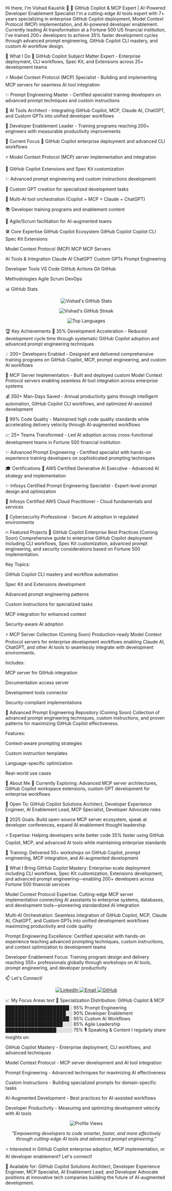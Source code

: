 Hi there, I'm Vishad Kaushik 👋
🚀 GitHub Copilot & MCP Expert | AI-Powered Developer Enablement Specialist
I'm a cutting-edge AI tools expert with 7+ years specializing in enterprise GitHub Copilot deployment, Model Context Protocol (MCP) implementation, and AI-powered developer enablement. Currently leading AI transformation at a Fortune 500 US financial institution, I've trained 200+ developers to achieve 35% faster development cycles through advanced prompt engineering, GitHub Copilot CLI mastery, and custom AI workflow design.

🔭 What I Do
🤖 GitHub Copilot Subject Matter Expert - Enterprise deployment, CLI workflows, Spec Kit, and Extensions across 25+ development teams

⚡ Model Context Protocol (MCP) Specialist - Building and implementing MCP servers for seamless AI tool integration

✨ Prompt Engineering Master - Certified specialist training developers on advanced prompt techniques and custom instructions

🎯 AI Tools Architect - Integrating GitHub Copilot, MCP, Claude AI, ChatGPT, and Custom GPTs into unified developer workflows

👥 Developer Enablement Leader - Training programs reaching 200+ engineers with measurable productivity improvements

💼 Current Focus
🤖 GitHub Copilot enterprise deployment and advanced CLI workflows

⚡ Model Context Protocol (MCP) server implementation and integration

🔌 GitHub Copilot Extensions and Spec Kit customization

✨ Advanced prompt engineering and custom instructions development

🎯 Custom GPT creation for specialized development tasks

🔧 Multi-AI tool orchestration (Copilot + MCP + Claude + ChatGPT)

📚 Developer training programs and enablement content

🎪 Agile/Scrum facilitation for AI-augmented teams

🛠️ Core Expertise
GitHub Copilot Ecosystem
GitHub Copilot
Copilot CLI
Spec Kit
Extensions

Model Context Protocol (MCP)
MCP
MCP Servers

AI Tools & Integration
Claude AI
ChatGPT
Custom GPTs
Prompt Engineering

Developer Tools
VS Code
GitHub Actions
Git
GitHub

Methodologies
Agile
Scrum
DevOps

📊 GitHub Stats
<p align="center"> <img src="https://github-readme-stats.vercel.app/api?username=Vishad16Kaushik&show_icons=true&theme=radical&hide_border=true&count_private=true" alt="Vishad's GitHub Stats" /> </p> <p align="center"> <img src="https://github-readme-streak-stats.herokuapp.com/?user=Vishad16Kaushik&theme=radical&hide_border=true" alt="Vishad's GitHub Streak" /> </p> <p align="center"> <img src="https://github-readme-stats.vercel.app/api/top-langs/?username=Vishad16Kaushik&layout=compact&theme=radical&hide_border=true&langs_count=6" alt="Top Languages" /> </p>
🏆 Key Achievements
🚀 35% Development Acceleration - Reduced development cycle time through systematic GitHub Copilot adoption and advanced prompt engineering techniques

💡 200+ Developers Enabled - Designed and delivered comprehensive training programs on GitHub Copilot, MCP, prompt engineering, and custom AI workflows

🔧 MCP Server Implementation - Built and deployed custom Model Context Protocol servers enabling seamless AI tool integration across enterprise systems

💰 350+ Man-Days Saved - Annual productivity gains through intelligent automation, GitHub Copilot CLI workflows, and optimized AI-assisted development

🎯 99% Code Quality - Maintained high code quality standards while accelerating delivery velocity through AI-augmented workflows

📈 25+ Teams Transformed - Led AI adoption across cross-functional development teams in Fortune 500 financial institution

✨ Advanced Prompt Engineering - Certified specialist with hands-on experience training developers on sophisticated prompting techniques

🎓 Certifications
🤖 AWS Certified Generative AI Executive - Advanced AI strategy and implementation

✨ Infosys Certified Prompt Engineering Specialist - Expert-level prompt design and optimization

🏅 Infosys Certified AWS Cloud Practitioner - Cloud fundamentals and services

🎯 Cybersecurity Professional - Secure AI adoption in regulated environments

🔥 Featured Projects
🚀 GitHub Copilot Enterprise Best Practices (Coming Soon)
Comprehensive guide to enterprise GitHub Copilot deployment including CLI workflows, Spec Kit customization, advanced prompt engineering, and security considerations based on Fortune 500 implementation.

Key Topics:

GitHub Copilot CLI mastery and workflow automation

Spec Kit and Extensions development

Advanced prompt engineering patterns

Custom instructions for specialized tasks

MCP integration for enhanced context

Security-aware AI adoption

⚡ MCP Server Collection (Coming Soon)
Production-ready Model Context Protocol servers for enterprise development workflows enabling Claude AI, ChatGPT, and other AI tools to seamlessly integrate with development environments.

Includes:

MCP server for GitHub integration

Documentation access server

Development tools connector

Security-compliant implementations

🎯 Advanced Prompt Engineering Repository (Coming Soon)
Collection of advanced prompt engineering techniques, custom instructions, and proven patterns for maximizing GitHub Copilot effectiveness.

Features:

Context-aware prompting strategies

Custom instruction templates

Language-specific optimization

Real-world use cases

💬 About Me
🌱 Currently Exploring: Advanced MCP server architectures, GitHub Copilot workspace extensions, custom GPT development for enterprise workflows

💼 Open To: GitHub Copilot Solutions Architect, Developer Experience Engineer, AI Enablement Lead, MCP Specialist, Developer Advocate roles

🎯 2025 Goals: Build open-source MCP server ecosystem, speak at developer conferences, expand AI enablement thought leadership

⚡ Expertise: Helping developers write better code 35% faster using GitHub Copilot, MCP, and advanced AI tools while maintaining enterprise standards

🎤 Training: Delivered 50+ workshops on GitHub Copilot, prompt engineering, MCP integration, and AI-augmented development

🌟 What I Bring
GitHub Copilot Mastery: Enterprise-scale deployment including CLI workflows, Spec Kit customization, Extensions development, and advanced prompt engineering—enabling 200+ developers across Fortune 500 financial services

Model Context Protocol Expertise: Cutting-edge MCP server implementation connecting AI assistants to enterprise systems, databases, and development tools—pioneering standardized AI integration

Multi-AI Orchestration: Seamless integration of GitHub Copilot, MCP, Claude AI, ChatGPT, and Custom GPTs into unified development workflows maximizing productivity and code quality

Prompt Engineering Excellence: Certified specialist with hands-on experience teaching advanced prompting techniques, custom instructions, and context optimization to development teams

Developer Enablement Focus: Training program design and delivery reaching 350+ professionals globally through workshops on AI tools, prompt engineering, and developer productivity

📫 Let's Connect!
<p align="center"> <a href="https://linkedin.com/in/vishadkaushik"> <img src="https://img.shields.io/badge/-LinkedIn-0077B5?style=for-the-badge&logo=linkedin&logoColor=white" alt="LinkedIn" /> </a> <a href="mailto:vishadkaushik@gmail.com"> <img src="https://img.shields.io/badge/-Email-D14836?style=for-the-badge&logo=gmail&logoColor=white" alt="Email" /> </a> <a href="https://github.com/Vishad16Kaushik"> <img src="https://img.shields.io/badge/-GitHub-181717?style=for-the-badge&logo=github&logoColor=white" alt="GitHub" /> </a> </p>
📈 My Focus Areas
text
🎯 Specialization Distribution:
   GitHub Copilot & MCP      ████████████████████░   95%
   Prompt Engineering        ███████████████████░░   90%
   Developer Enablement      ████████████████████░   95%
   Custom AI Workflows       ██████████████████░░░   85%
   Agile Leadership          ████████████████░░░░░   75%
🎙️ Speaking & Content
I regularly share insights on:

GitHub Copilot Mastery - Enterprise deployment, CLI workflows, and advanced techniques

Model Context Protocol - MCP server development and AI tool integration

Prompt Engineering - Advanced techniques for maximizing AI effectiveness

Custom Instructions - Building specialized prompts for domain-specific tasks

AI-Augmented Development - Best practices for AI-assisted workflows

Developer Productivity - Measuring and optimizing development velocity with AI tools

<p align="center"> <img src="https://komarev.com/ghpvc/?username=Vishad16Kaushik&color=blueviolet&style=flat-square&label=Profile+Views" alt="Profile Views" /> </p> <p align="center"> <i>"Empowering developers to code smarter, faster, and more effectively through cutting-edge AI tools and advanced prompt engineering."</i> </p>
⭐ Interested in GitHub Copilot enterprise adoption, MCP implementation, or AI developer enablement? Let's connect!

💼 Available for: GitHub Copilot Solutions Architect, Developer Experience Engineer, MCP Specialist, AI Enablement Lead, and Developer Advocate positions at innovative tech companies building the future of AI-augmented development.
